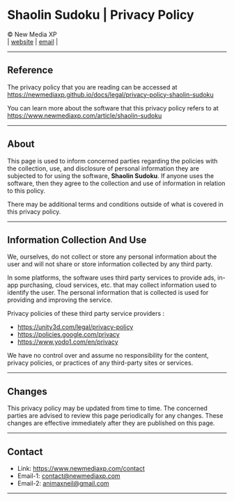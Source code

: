 # Shaolin Sudoku | Privacy Policy

&copy; New Media XP  
|
[website](https://www.newmediaxp.com)
|
[email](mailto:contact@newmediaxp.com)
|

---

## Reference

The privacy policy that you are reading can be accessed at <https://newmediaxp.github.io/docs/legal/privacy-policy-shaolin-sudoku>

You can learn more about the software that this privacy policy refers to at <https://www.newmediaxp.com/article/shaolin-sudoku>

---

## About

This page is used to inform concerned parties regarding the policies with the collection, use, and disclosure of personal information they are subjected to for using the software, **Shaolin Sudoku**. If anyone uses the software, then they agree to the collection and use of information in relation to this policy.

There may be additional terms and conditions outside of what is covered in this privacy policy.

---

## Information Collection And Use

We, ourselves, do not collect or store any personal information about the user and will not share or store information collected by any third party. 

In some platforms, the software uses third party services to provide ads, in-app purchasing, cloud services, etc. that may collect information used to identify the user. The personal information that is collected is used for providing and improving the service.

Privacy policies of these third party service providers :

* <https://unity3d.com/legal/privacy-policy>
* <https://policies.google.com/privacy>
* <https://www.yodo1.com/en/privacy>

We have no control over and assume no responsibility for the content, privacy policies, or practices of any third-party sites or services.

---

## Changes

This privacy policy may be updated from time to time. The concerned parties are advised to review this page periodically for any changes. These changes are effective immediately after they are published on this page.

---

## Contact

* Link: <https://www.newmediaxp.com/contact>
* Email-1: <contact@newmediaxp.com>
* Email-2: <animaxneil@gmail.com>

---
